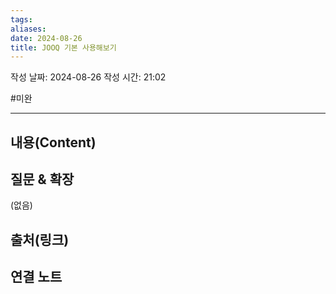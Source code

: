 ```yaml
---
tags: 
aliases: 
date: 2024-08-26
title: JOOQ 기본 사용해보기
---
```

작성 날짜: 2024-08-26
작성 시간: 21:02

#미완

----
## 내용(Content)


## 질문 & 확장

(없음)

## 출처(링크)


## 연결 노트










